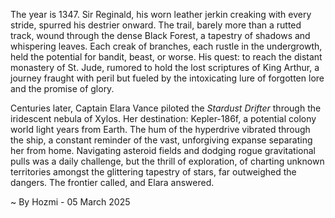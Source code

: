 
The year is 1347.  Sir Reginald, his worn leather jerkin creaking with every stride, spurred his destrier onward.  The trail, barely more than a rutted track, wound through the dense Black Forest, a tapestry of shadows and whispering leaves.  Each creak of branches, each rustle in the undergrowth, held the potential for bandit, beast, or worse.  His quest: to reach the distant monastery of St. Jude, rumored to hold the lost scriptures of King Arthur, a journey fraught with peril but fueled by the intoxicating lure of forgotten lore and the promise of glory.


Centuries later, Captain Elara Vance piloted the *Stardust Drifter* through the iridescent nebula of Xylos.  Her destination: Kepler-186f, a potential colony world light years from Earth.  The hum of the hyperdrive vibrated through the ship, a constant reminder of the vast, unforgiving expanse separating her from home.  Navigating asteroid fields and dodging rogue gravitational pulls was a daily challenge, but the thrill of exploration, of charting unknown territories amongst the glittering tapestry of stars, far outweighed the dangers.  The frontier called, and Elara answered.

~ By Hozmi - 05 March 2025

